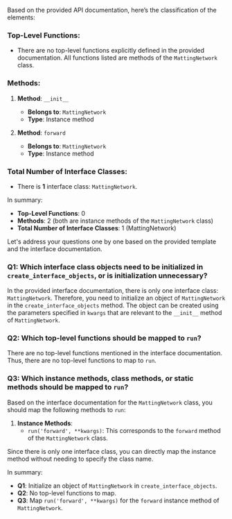 Based on the provided API documentation, here’s the classification of the elements:

### Top-Level Functions:
- There are no top-level functions explicitly defined in the provided documentation. All functions listed are methods of the `MattingNetwork` class.

### Methods:
1. **Method**: `__init__`
   - **Belongs to**: `MattingNetwork`
   - **Type**: Instance method

2. **Method**: `forward`
   - **Belongs to**: `MattingNetwork`
   - **Type**: Instance method

### Total Number of Interface Classes:
- There is **1** interface class: `MattingNetwork`. 

In summary:
- **Top-Level Functions**: 0
- **Methods**: 2 (both are instance methods of the `MattingNetwork` class)
- **Total Number of Interface Classes**: 1 (MattingNetwork)

Let's address your questions one by one based on the provided template and the interface documentation.

### Q1: Which interface class objects need to be initialized in `create_interface_objects`, or is initialization unnecessary?
In the provided interface documentation, there is only one interface class: `MattingNetwork`. Therefore, you need to initialize an object of `MattingNetwork` in the `create_interface_objects` method. The object can be created using the parameters specified in `kwargs` that are relevant to the `__init__` method of `MattingNetwork`. 

### Q2: Which top-level functions should be mapped to `run`?
There are no top-level functions mentioned in the interface documentation. Thus, there are no top-level functions to map to `run`.

### Q3: Which instance methods, class methods, or static methods should be mapped to `run`?
Based on the interface documentation for the `MattingNetwork` class, you should map the following methods to `run`:

1. **Instance Methods**:
   - `run('forward', **kwargs)`: This corresponds to the `forward` method of the `MattingNetwork` class.

Since there is only one interface class, you can directly map the instance method without needing to specify the class name. 

In summary:
- **Q1**: Initialize an object of `MattingNetwork` in `create_interface_objects`.
- **Q2**: No top-level functions to map.
- **Q3**: Map `run('forward', **kwargs)` for the `forward` instance method of `MattingNetwork`.